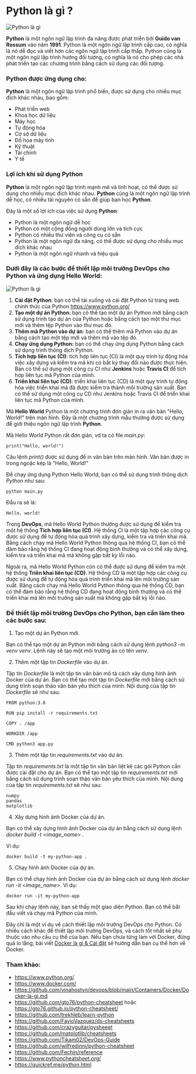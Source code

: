 # Python là gì ?

![Python là gì](../../Image/python.jpg)

**Python** là một ngôn ngữ lập trình đa năng được phát triển bởi **Guido van Rossum** vào năm **1991**. Python là một ngôn ngữ lập trình cấp cao, có nghĩa là nó dễ đọc và viết hơn các ngôn ngữ lập trình cấp thấp. Python cũng là một ngôn ngữ lập trình hướng đối tượng, có nghĩa là nó cho phép các nhà phát triển tạo các chương trình bằng cách sử dụng các đối tượng.

### Python được ứng dụng cho:

**Python** là một ngôn ngữ lập trình phổ biến, được sử dụng cho nhiều mục đích khác nhau, bao gồm:

- Phát triển web
- Khoa học dữ liệu
- Máy học
- Tự động hóa
- Cơ sở dữ liệu
- Đồ họa máy tính
- Kỹ thuật
- Tài chính
- Y tế

### Lợi ích khi sử dụng Python

**Python** là một ngôn ngữ lập trình mạnh mẽ và linh hoạt, có thể được sử dụng cho nhiều mục đích khác nhau. **Python** cũng là một ngôn ngữ lập trình dễ học, có nhiều tài nguyên có sẵn để giúp bạn học **Python**.

Đây là một số lợi ích của việc sử dụng **Python**:

- Python là một ngôn ngữ dễ học
- Python có một cộng đồng người dùng lớn và tích cực
- Python có nhiều thư viện và công cụ có sẵn
- Python là một ngôn ngữ đa năng, có thể được sử dụng cho nhiều mục đích khác nhau
- Python là một ngôn ngữ nhanh và hiệu quả

### Dưới đây là các bước để thiết lập môi trường DevOps cho Python và ứng dụng **Hello World**:

![Python là gì](../../Image/docker-python.png)

1. **Cài đặt Python**: bạn có thể tải xuống và cài đặt Python từ trang web chính thức của Python https://www.python.org/
2. **Tạo một dự án Python**: bạn có thể tạo một dự án Python mới bằng cách sử dụng trình tạo dự án của Python hoặc bằng cách tạo một thư mục mới và thêm tệp Python vào thư mục đó.
3. **Thêm mã Python vào dự án**: bạn có thể thêm mã Python vào dự án bằng cách tạo một tệp mới và thêm mã vào tệp đó.
4. **Chạy ứng dụng Python:** bạn có thể chạy ứng dụng Python bằng cách sử dụng trình thông dịch Python.
5. **Tích hợp liên tục (CI)**:  tích hợp liên tục (CI) là một quy trình tự động hóa việc xây dựng và kiểm tra mã khi có bất kỳ thay đổi nào được thực hiện. Bạn có thể sử dụng một công cụ CI như **Jenkins** hoặc **Travis CI** để tích hợp liên tục mã Python của mình.
6. **Triển khai liên tục (CD)**: triển khai liên tục (CD) là một quy trình tự động hóa việc triển khai mã đã được kiểm tra thành môi trường sản xuất. Bạn có thể sử dụng một công cụ CD như Jenkins hoặc Travis CI để triển khai liên tục mã Python của mình.

Mã **Hello World** Python là một chương trình đơn giản in ra văn bản "Hello, World!" trên màn hình. Đây là một chương trình mẫu thường được sử dụng để giới thiệu ngôn ngữ lập trình **Python**.

Mã Hello World Python rất đơn giản, vd ta có file *main.py*:

    print("Hello, world!")

Câu lệnh *print()* được sử dụng để in văn bản trên màn hình. Văn bản được in trong ngoặc kép là "Hello, World!"

Để chạy ứng dụng Python Hello World, bạn có thể sử dụng trình thông dịch *Python* như sau:

    python main.py

Đầu ra sẽ là:

    Hello, world!

Trong **DevOps**, mã Hello World Python thường được sử dụng để kiểm tra một hệ thống **Tích hợp liên tục (CI)**. Hệ thống CI là một tập hợp các công cụ được sử dụng để tự động hóa quá trình xây dựng, kiểm tra và triển khai mã. Bằng cách chạy mã Hello World Python thông qua hệ thống CI, bạn có thể đảm bảo rằng hệ thống CI đang hoạt động bình thường và có thể xây dựng, kiểm tra và triển khai mã mà không gặp bất kỳ lỗi nào.

Ngoài ra, mã Hello World Python còn có thể được sử dụng để kiểm tra một hệ thống **Triển khai liên tục (CD)**. Hệ thống CD là một tập hợp các công cụ được sử dụng để tự động hóa quá trình triển khai mã lên môi trường sản xuất. Bằng cách chạy mã Hello World Python thông qua hệ thống CD, bạn có thể đảm bảo rằng hệ thống CD đang hoạt động bình thường và có thể triển khai mã lên môi trường sản xuất mà không gặp bất kỳ lỗi nào.

### Để thiết lập môi trường DevOps cho Python, bạn cần làm theo các bước sau:

1. Tạo một dự án Python mới.

Bạn có thể tạo một dự án Python mới bằng cách sử dụng lệnh *python3 -m venv venv*. Lệnh này sẽ tạo một môi trường ảo có tên *venv*.

2. Thêm một tập tin *Dockerfile* vào dự án.

Tập tin *Dockerfile* là một tập tin văn bản mô tả cách xây dựng hình ảnh Docker của dự án. Bạn có thể tạo một tập tin *Dockerfile* mới bằng cách sử dụng trình soạn thảo văn bản yêu thích của mình. Nội dung của tập tin *Dockerfile* sẽ như sau:

    FROM python:3.8

    RUN pip install -r requirements.txt

    COPY . /app

    WORKDIR /app

    CMD python3 app.py

3. Thêm một tập tin *requirements.txt* vào dự án.

Tập tin *requirements.txt* là một tập tin văn bản liệt kê các gói Python cần được cài đặt cho dự án. Bạn có thể tạo một tập tin *requirements.txt* mới bằng cách sử dụng trình soạn thảo văn bản yêu thích của mình. Nội dung của tập tin *requirements.txt* sẽ như sau:

    numpy
    pandas
    matplotlib

4. Xây dựng hình ảnh Docker của dự án.

Bạn có thể xây dựng hình ảnh Docker của dự án bằng cách sử dụng lệnh *docker build -t <image_name> .*

Ví dụ:

    docker build -t my-python-app .

5. Chạy hình ảnh Docker của dự án.

Bạn có thể chạy hình ảnh Docker của dự án bằng cách sử dụng lệnh *docker run -it <image_name>*. Ví dụ:

    docker run -it my-python-app

Sau khi chạy lệnh này, bạn sẽ thấy một giao diện Python. Bạn có thể bắt đầu viết và chạy mã Python của mình.

Đây chỉ là một ví dụ về cách thiết lập môi trường DevOps cho Python. Có nhiều cách khác để thiết lập môi trường DevOps, và cách tốt nhất sẽ phụ thuộc vào nhu cầu cụ thể của bạn. Nếu bạn chưa từng làm với Docker, đừng quá lo lắng, bài viết [Docker là gì & Cài đặt](/Containers/Docker/Docker-la-gi.md) sẽ hướng dẫn bạn cụ thể hơn về Docker.

### Tham khảo:

- https://www.python.org/
- https://www.docker.com/
- https://github.com/vinahostvn/devops/blob/main/Containers/Docker/Docker-la-gi.md
- https://github.com/gto76/python-cheatsheet hoặc https://gto76.github.io/python-cheatsheet/
- https://github.com/trekhleb/learn-python
- https://github.com/FavioVazquez/ds-cheatsheets
- https://github.com/crazyguitar/pysheeet
- https://github.com/matplotlib/cheatsheets
- https://github.com/Tikam02/DevOps-Guide
- https://github.com/wilfredinni/python-cheatsheet
- https://github.com/Fechin/reference
- https://www.pythoncheatsheet.org/
- https://quickref.me/python.html